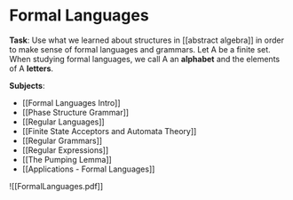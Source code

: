 # Formal Languages

**Task**: Use what we learned about structures in [[abstract algebra]] in order to make sense of formal languages and grammars. Let A be a finite set. When studying formal languages, we call A an **alphabet** and the elements of A **letters**.

**Subjects**:
- [[Formal Languages Intro]]
- [[Phase Structure Grammar]]
- [[Regular Languages]]
- [[Finite State Acceptors and Automata Theory]]
- [[Regular Grammars]]
- [[Regular Expressions]]
- [[The Pumping Lemma]]
- [[Applications - Formal Languages]]

![[FormalLanguages.pdf]]
